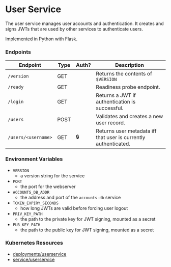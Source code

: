 # User Service

The user service manages user accounts and authentication. 
It creates and signs JWTs that are used by other services to authenticate users.

Implemented in Python with Flask.

### Endpoints

| Endpoint            | Type  | Auth? | Description                                                      |
| ------------------- | ----- | ----- | ---------------------------------------------------------------- |
| `/version`          | GET   |       |  Returns the contents of `$VERSION`                              |
| `/ready`            | GET   |       |  Readiness probe endpoint.                                       |
| `/login`            | GET   |       |  Returns a JWT if authentication is successful.                  |
| `/users`            | POST  |       |  Validates and creates a new user record.                        |
| `/users/<username>` | GET   | 🔒    |  Returns user metadata iff that user is currently authenticated. |

### Environment Variables

- `VERSION`
  - a version string for the service
- `PORT`
  - the port for the webserver
- `ACCOUNTS_DB_ADDR`
  - the address and port of the `accounts-db` service
- `TOKEN_EXPIRY_SECONDS`
  - how long JWTs are valid before forcing user logout
- `PRIV_KEY_PATH`
  - the path to the private key for JWT signing, mounted as a secret
- `PUB_KEY_PATH`
  - the path to the public key for JWT signing, mounted as a secret

### Kubernetes Resources

- [deployments/userservice](/kubernetes-manifests/userservice.yaml)
- [service/userservice](/kubernetes-manifests/userservice.yaml)
